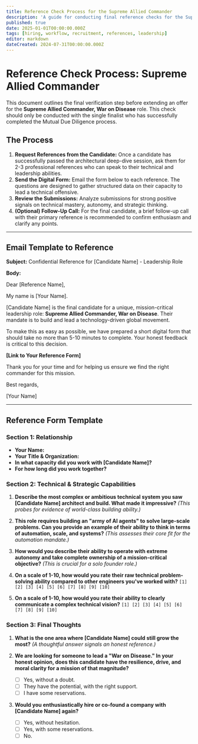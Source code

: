 ```yaml
---
title: Reference Check Process for the Supreme Allied Commander
description: 'A guide for conducting final reference checks for the Supreme Allied Commander, War on Disease role, including a bespoke email and form template.'
published: true
date: 2025-01-01T00:00:00.000Z
tags: [hiring, workflow, recruitment, references, leadership]
editor: markdown
dateCreated: 2024-07-31T00:00:00.000Z
---
```


# Reference Check Process: Supreme Allied Commander

This document outlines the final verification step before extending an offer for the **Supreme Allied Commander, War on Disease** role. This check should only be conducted with the single finalist who has successfully completed the Mutual Due Diligence process.

## The Process

1.  **Request References from the Candidate:** Once a candidate has successfully passed the architectural deep-dive session, ask them for 2-3 professional references who can speak to their technical and leadership abilities.
2.  **Send the Digital Form:** Email the form below to each reference. The questions are designed to gather structured data on their capacity to lead a technical offensive.
3.  **Review the Submissions:** Analyze submissions for strong positive signals on technical mastery, autonomy, and strategic thinking.
4.  **(Optional) Follow-Up Call:** For the final candidate, a brief follow-up call with their primary reference is recommended to confirm enthusiasm and clarify any points.

---

## Email Template to Reference

**Subject:** Confidential Reference for [Candidate Name] - Leadership Role

**Body:**

Dear [Reference Name],

My name is [Your Name].

[Candidate Name] is the final candidate for a unique, mission-critical leadership role: **Supreme Allied Commander, War on Disease**. Their mandate is to build and lead a technology-driven global movement.

To make this as easy as possible, we have prepared a short digital form that should take no more than 5-10 minutes to complete. Your honest feedback is critical to this decision.

**[Link to Your Reference Form]**

Thank you for your time and for helping us ensure we find the right commander for this mission.

Best regards,

[Your Name]

---

## Reference Form Template

### Section 1: Relationship

*   **Your Name:**
*   **Your Title & Organization:**
*   **In what capacity did you work with [Candidate Name]?**
*   **For how long did you work together?**

### Section 2: Technical & Strategic Capabilities

1.  **Describe the most complex or ambitious technical system you saw [Candidate Name] architect and build. What made it impressive?**
    *(This probes for evidence of world-class building ability.)*

2.  **This role requires building an "army of AI agents" to solve large-scale problems. Can you provide an example of their ability to think in terms of automation, scale, and systems?**
    *(This assesses their core fit for the automation mandate.)*

3.  **How would you describe their ability to operate with extreme autonomy and take complete ownership of a mission-critical objective?**
    *(This is crucial for a solo founder role.)*

4.  **On a scale of 1-10, how would you rate their raw technical problem-solving ability compared to other engineers you've worked with?**
    `[1] [2] [3] [4] [5] [6] [7] [8] [9] [10]`

5.  **On a scale of 1-10, how would you rate their ability to clearly communicate a complex technical vision?**
    `[1] [2] [3] [4] [5] [6] [7] [8] [9] [10]`

### Section 3: Final Thoughts

1.  **What is the one area where [Candidate Name] could still grow the most?**
    *(A thoughtful answer signals an honest reference.)*

2.  **We are looking for someone to lead a "War on Disease." In your honest opinion, does this candidate have the resilience, drive, and moral clarity for a mission of that magnitude?**
    *   [ ] Yes, without a doubt.
    *   [ ] They have the potential, with the right support.
    *   [ ] I have some reservations.

3.  **Would you enthusiastically hire or co-found a company with [Candidate Name] again?**
    *   [ ] Yes, without hesitation.
    *   [ ] Yes, with some reservations.
    *   [ ] No. 
